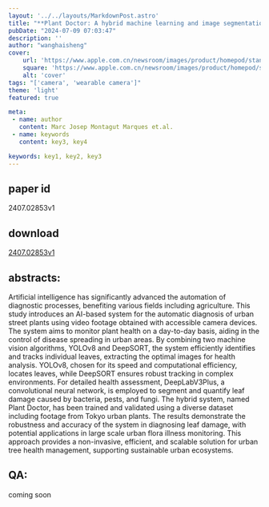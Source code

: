 ```yaml
---
layout: '../../layouts/MarkdownPost.astro'
title: "**Plant Doctor: A hybrid machine learning and image segmentation software to quantify plant damage in video footage**"
pubDate: "2024-07-09 07:03:47"
description: ''
author: "wanghaisheng"
cover:
    url: 'https://www.apple.com.cn/newsroom/images/product/homepod/standard/Apple-HomePod-hero-230118_big.jpg.large_2x.jpg'
    square: 'https://www.apple.com.cn/newsroom/images/product/homepod/standard/Apple-HomePod-hero-230118_big.jpg.large_2x.jpg'
    alt: 'cover'
tags: "['camera', 'wearable camera']" 
theme: 'light'
featured: true

meta:
 - name: author
   content: Marc Josep Montagut Marques et.al.
 - name: keywords
   content: key3, key4

keywords: key1, key2, key3
---
```


## paper id
2407.02853v1
## download
[2407.02853v1](http://arxiv.org/abs/2407.02853v1)
## abstracts:
Artificial intelligence has significantly advanced the automation of diagnostic processes, benefiting various fields including agriculture. This study introduces an AI-based system for the automatic diagnosis of urban street plants using video footage obtained with accessible camera devices. The system aims to monitor plant health on a day-to-day basis, aiding in the control of disease spreading in urban areas. By combining two machine vision algorithms, YOLOv8 and DeepSORT, the system efficiently identifies and tracks individual leaves, extracting the optimal images for health analysis. YOLOv8, chosen for its speed and computational efficiency, locates leaves, while DeepSORT ensures robust tracking in complex environments. For detailed health assessment, DeepLabV3Plus, a convolutional neural network, is employed to segment and quantify leaf damage caused by bacteria, pests, and fungi. The hybrid system, named Plant Doctor, has been trained and validated using a diverse dataset including footage from Tokyo urban plants. The results demonstrate the robustness and accuracy of the system in diagnosing leaf damage, with potential applications in large scale urban flora illness monitoring. This approach provides a non-invasive, efficient, and scalable solution for urban tree health management, supporting sustainable urban ecosystems.
## QA:
coming soon
